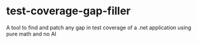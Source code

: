 # test-coverage-gap-filler
A tool to find and patch any gap in test coverage of a .net application using pure math and no AI
